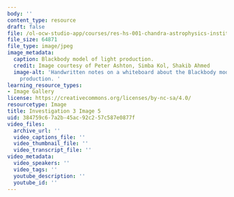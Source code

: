 ```yaml
---
body: ''
content_type: resource
draft: false
file: /ol-ocw-studio-app/courses/res-hs-001-chandra-astrophysics-institute/mithfh_chandra_inv3_black.jpg
file_size: 64871
file_type: image/jpeg
image_metadata:
  caption: Blackbody model of light production.
  credit: Image courtesy of Peter Ashton, Simba Kol, Shakib Ahmed
  image-alt: 'Handwritten notes on a whiteboard about the Blackbody model of light
    production. '
learning_resource_types:
- Image Gallery
license: https://creativecommons.org/licenses/by-nc-sa/4.0/
resourcetype: Image
title: Investigation 3 Image 5
uid: 384759c6-7a2b-45ac-92c2-57c587e0877f
video_files:
  archive_url: ''
  video_captions_file: ''
  video_thumbnail_file: ''
  video_transcript_file: ''
video_metadata:
  video_speakers: ''
  video_tags: ''
  youtube_description: ''
  youtube_id: ''
---
```

